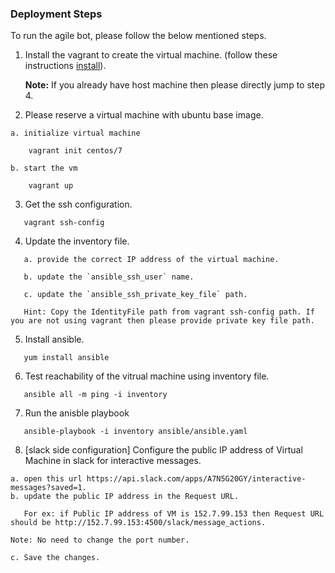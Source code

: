 ### Deployment Steps

To run the agile bot, please follow the below mentioned steps. 

1. Install the vagrant to create the virtual machine. (follow these instructions [install](https://github.com/CSC-DevOps/CM/blob/master/VM.md)).  

    **Note:** If you already have host machine then please directly jump to step 4.  

2. Please reserve a virtual machine with ubuntu base image. 

```
a. initialize virtual machine

    vagrant init centos/7

b. start the vm

    vagrant up
```

3. Get the ssh configuration. 

```
   vagrant ssh-config
```

4. Update the inventory file.

```
   a. provide the correct IP address of the virtual machine. 
   
   b. update the `ansible_ssh_user` name. 
   
   c. update the `ansible_ssh_private_key_file` path.
   
   Hint: Copy the IdentityFile path from vagrant ssh-config path. If you are not using vagrant then please provide private key file path. 
```   

5. Install ansible. 

```
   yum install ansible
```

6. Test reachability of the vitrual machine using inventory file.

```
   ansible all -m ping -i inventory 
```

7. Run the anisble playbook 

```
   ansible-playbook -i inventory ansible/ansible.yaml
```

8. [slack side configuration] Configure the public IP address of Virtual Machine in slack for interactive messages. 

```
a. open this url https://api.slack.com/apps/A7N5G20GY/interactive-messages?saved=1. 
b. update the public IP address in the Request URL.

   For ex: if Public IP address of VM is 152.7.99.153 then Request URL should be http://152.7.99.153:4500/slack/message_actions. 

Note: No need to change the port number.

c. Save the changes.
```
